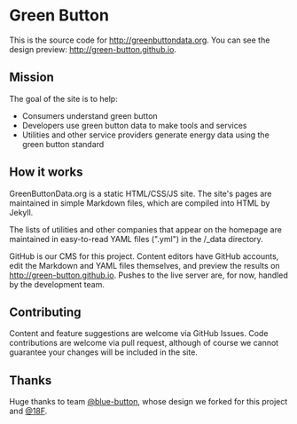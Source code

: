 Green Button
======================
This is the source code for http://greenbuttondata.org. You can see the design preview: http://green-button.github.io.

Mission
---
The goal of the site is to help:
- Consumers understand green button
- Developers use green button data to make tools and services
- Utilities and other service providers generate energy data using the green button standard

How it works
---
GreenButtonData.org is a static HTML/CSS/JS site. The site's pages are maintained in simple Markdown files, which are compiled into HTML by Jekyll.

The lists of utilities and other companies that appear on the homepage are maintained in easy-to-read YAML files (".yml") in the /_data directory.

GitHub is our CMS for this project. Content editors have GitHub accounts, edit the Markdown and YAML files themselves, and preview the results on http://green-button.github.io. Pushes to the live server are, for now, handled by the development team.

Contributing
---
Content and feature suggestions are welcome via GitHub Issues. Code contributions are welcome via pull request, although of course we cannot guarantee your changes will be included in the site.

Thanks
---
Huge thanks to team [@blue-button](https://github.com/blue-button), whose design we forked for this project and [@18F](https://github.com/18F).
